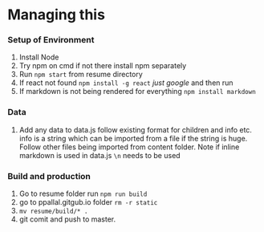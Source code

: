 # Managing this

### Setup of Environment

1. Install Node
2. Try npm on cmd if not there install npm separately
3. Run ```npm start``` from resume directory
4. If react not found ```npm install -g react``` _just google_ and then run
5. If markdown is not being rendered for everything ```npm install markdown```

### Data

1. Add any data to data.js follow existing format for children and info etc. info is a string which can be imported from a file if the string is huge. Follow other files being imported from content folder. Note if inline markdown is used in data.js ```\n``` needs to be used

### Build and production

1. Go to resume folder run ```npm run build```
2. go to ppallal.gitgub.io folder ```rm -r static```
3. ```mv resume/build/* .```
4. git comit and push to master.
